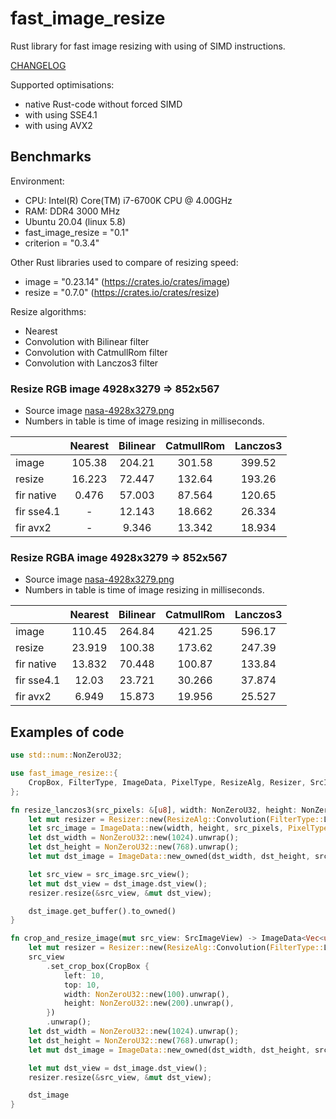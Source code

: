 # fast_image_resize

Rust library for fast image resizing with using of SIMD instructions.

[CHANGELOG](https://github.com/Cykooz/fast_image_resize/blob/master/CHANGELOG.md)

Supported optimisations:
- native Rust-code without forced SIMD
- with using SSE4.1
- with using AVX2

## Benchmarks

Environment:
- CPU: Intel(R) Core(TM) i7-6700K CPU @ 4.00GHz
- RAM: DDR4 3000 MHz 
- Ubuntu 20.04 (linux 5.8)
- fast_image_resize = "0.1"
- criterion = "0.3.4"

Other Rust libraries used to compare of resizing speed: 
- image = "0.23.14" (https://crates.io/crates/image)
- resize = "0.7.0" (https://crates.io/crates/resize)

Resize algorithms:
- Nearest
- Convolution with Bilinear filter
- Convolution with CatmullRom filter
- Convolution with Lanczos3 filter

### Resize RGB image 4928x3279 => 852x567

- Source image [nasa-4928x3279.png](https://github.com/Cykooz/fast_image_resize/blob/main/data/nasa-4928x3279.png)
- Numbers in table is time of image resizing in milliseconds.

|            | Nearest | Bilinear | CatmullRom | Lanczos3 |
|------------|:-------:|:--------:|:----------:|:--------:|
| image      |  105.38 |  204.21  |   301.58   |  399.52  |
| resize     |  16.223 |  72.447  |   132.64   |  193.26  |
| fir native |  0.476  |  57.003  |   87.564   |  120.65  |
| fir sse4.1 |    -    |  12.143  |   18.662   |  26.334  |
| fir avx2   |    -    |   9.346  |   13.342   |  18.934  |

### Resize RGBA image 4928x3279 => 852x567

- Source image [nasa-4928x3279.png](https://github.com/Cykooz/fast_image_resize/blob/main/data/nasa-4928x3279.png)
- Numbers in table is time of image resizing in milliseconds.

|            | Nearest | Bilinear | CatmullRom | Lanczos3 |
|------------|:-------:|:--------:|:----------:|:--------:|
| image      |  110.45 |  264.84  |   421.25   |  596.17  |
| resize     |  23.919 |  100.38  |   173.62   |  247.39  |
| fir native |  13.832 |  70.448  |   100.87   |  133.84  |
| fir sse4.1 |  12.03  |  23.721  |   30.266   |  37.874  |
| fir avx2   |  6.949  |  15.873  |   19.956   |  25.527  |


## Examples of code

```rust
use std::num::NonZeroU32;

use fast_image_resize::{
    CropBox, FilterType, ImageData, PixelType, ResizeAlg, Resizer, SrcImageView,
};

fn resize_lanczos3(src_pixels: &[u8], width: NonZeroU32, height: NonZeroU32) -> Vec<u8> {
    let mut resizer = Resizer::new(ResizeAlg::Convolution(FilterType::Lanczos3));
    let src_image = ImageData::new(width, height, src_pixels, PixelType::U8x4).unwrap();
    let dst_width = NonZeroU32::new(1024).unwrap();
    let dst_height = NonZeroU32::new(768).unwrap();
    let mut dst_image = ImageData::new_owned(dst_width, dst_height, src_image.pixel_type());

    let src_view = src_image.src_view();
    let mut dst_view = dst_image.dst_view();
    resizer.resize(&src_view, &mut dst_view);

    dst_image.get_buffer().to_owned()
}

fn crop_and_resize_image(mut src_view: SrcImageView) -> ImageData<Vec<u8>> {
    let mut resizer = Resizer::new(ResizeAlg::Convolution(FilterType::Lanczos3));
    src_view
        .set_crop_box(CropBox {
            left: 10,
            top: 10,
            width: NonZeroU32::new(100).unwrap(),
            height: NonZeroU32::new(200).unwrap(),
        })
        .unwrap();
    let dst_width = NonZeroU32::new(1024).unwrap();
    let dst_height = NonZeroU32::new(768).unwrap();
    let mut dst_image = ImageData::new_owned(dst_width, dst_height, src_view.pixel_type());

    let mut dst_view = dst_image.dst_view();
    resizer.resize(&src_view, &mut dst_view);

    dst_image
}
```
